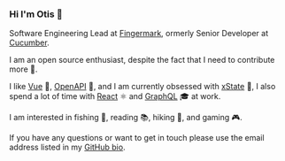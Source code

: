 ### Hi I'm Otis 👋

Software Engineering Lead at [Fingermark](https://www.fingermark.tech/), ormerly Senior Developer at [Cucumber](https://www.cucumber.co.nz/).

I am an open source enthusiast, despite the fact that I need to contribute more 🤖.

I like [Vue](https://vuejs.org/) 💚, [OpenAPI](https://www.openapis.org/) 🔗, and I am currently obsessed with [xState](https://xstate.js.org/) 💙, I also spend a lot of time with [React](https://reactjs.org/) ⚛ and [GraphQL](https://graphql.org/) 🎓 at work.

I am interested in fishing 🎣, reading 📚, hiking 🗻, and gaming 🎮.

If you have any questions or want to get in touch please use the email address listed in my [GitHub bio](https://github.com/chopfitzroy).

    
